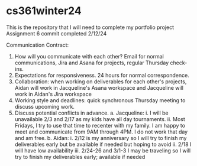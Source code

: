 # cs361winter24
This is the repository that I will need to complete my portfolio project
Assignment 6 commit completed 2/12/24

Communication Contract:
1. How will you communicate with each other? Email for normal communications, Jira and
Asana for projects, regular Thursday check-ins.
2. Expectations for responsiveness. 24 hours for normal correspondence.
3. Collaboration: when working on deliverables for each other's projects, Aidan will work in
Jacqueline's Asana workspace and Jacqueline will work in Aidan's Jira workspace
4. Working style and deadlines: quick synchronous Thursday meeting to discuss upcoming
work.
5. Discuss potential conflicts in advance.
a. Jacqueline:
i. I will be unavailable 2/3 and 2/17 as my kids have all day tournaments.
ii. Most Fridays, I try to use that time to recenter with my family. I am happy
to meet and communicate from 9AM through 4PM. I do not work that day
and am free.
b. Aidan:
i. 2/12 is my anniversary so I will try to finish my deliverables early but be
available if needed but hoping to avoid
ii. 2/18 I will have low availability
iii. 2/24-26 and 3/1-3 I may be traveling so I will try to finish my deliverables
early; available if needed
